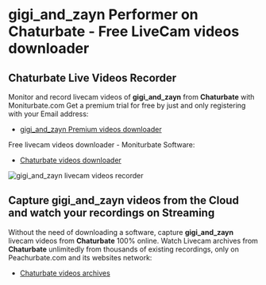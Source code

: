 # gigi_and_zayn Performer on Chaturbate - Free LiveCam videos downloader

## Chaturbate Live Videos Recorder

Monitor and record livecam videos of **gigi_and_zayn** from **Chaturbate** with Moniturbate.com
Get a premium trial for free by just and only registering with your Email address:
* [gigi_and_zayn Premium videos downloader](https://moniturbate.com/request-demo-licence-key.html)

Free livecam videos downloader - Moniturbate Software:
* [Chaturbate videos downloader](https://moniturbate.com/moniturbate-download-software.html)

![gigi_and_zayn livecam videos recorder](https://peachurnet.com/templates/moniturbate-software.png)


## Capture gigi_and_zayn videos from the Cloud and watch your recordings on Streaming

Without the need of downloading a software, capture **gigi_and_zayn** livecam videos from **Chaturbate** 100% online.
Watch Livecam archives from **Chaturbate** unlimitedly from thousands of existing recordings, only on Peachurbate.com and its websites network:
* [Chaturbate videos archives](https://peachurnet.com/)